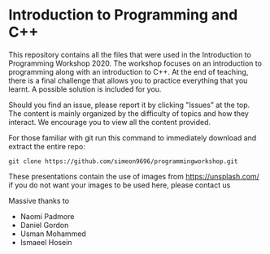 # Introduction to Programming and C++

This repository contains all the files that were used in the Introduction to Programming Workshop 2020. The workshop focuses on an introduction to programming along with an introduction to C++. At the end of teaching, there is a final challenge that allows you to practice everything that you learnt. A possible solution is included for you.

Should you find an issue, please report it by clicking "Issues" at the top. The content is mainly organized by the difficulty of topics and how they interact. We encourage you to view all the content provided.

For those familiar with git run this command to immediately download and extract the entire repo:

```
git clone https://github.com/simeon9696/programmingworkshop.git
```


These presentations contain the use of images from https://unsplash.com/ if you do not want your images to be used here, please contact us

Massive thanks to 
- Naomi Padmore
- Daniel Gordon
- Usman Mohammed
- Ismaeel Hosein
